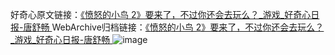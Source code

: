 好奇心原文链接：[《愤怒的小鸟 2》要来了，不过你还会去玩么？_游戏_好奇心日报-唐舒畅 ](https://www.qdaily.com/articles/12289.html)
WebArchive归档链接：[《愤怒的小鸟 2》要来了，不过你还会去玩么？_游戏_好奇心日报-唐舒畅 ](http://web.archive.org/web/20190623172239/https://www.qdaily.com/articles/12289.html)
![image](http://ww3.sinaimg.cn/large/007d5XDply1g3x0t0lhxcj30u02im4qp)